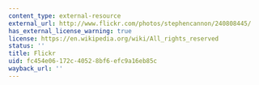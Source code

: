 ```yaml
---
content_type: external-resource
external_url: http://www.flickr.com/photos/stephencannon/240808445/
has_external_license_warning: true
license: https://en.wikipedia.org/wiki/All_rights_reserved
status: ''
title: Flickr
uid: fc454e06-172c-4052-8bf6-efc9a16eb85c
wayback_url: ''
---
```

